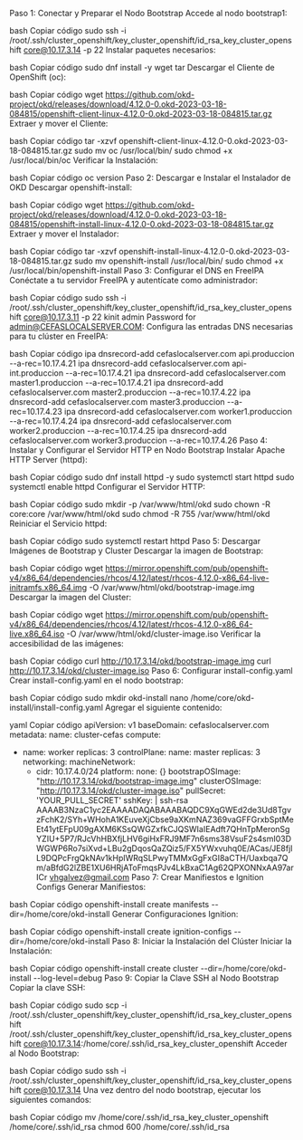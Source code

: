 Paso 1: Conectar y Preparar el Nodo Bootstrap
Accede al nodo bootstrap1:

bash
Copiar código
sudo ssh -i /root/.ssh/cluster_openshift/key_cluster_openshift/id_rsa_key_cluster_openshift core@10.17.3.14 -p 22
Instalar paquetes necesarios:

bash
Copiar código
sudo dnf install -y wget tar
Descargar el Cliente de OpenShift (oc):

bash
Copiar código
wget https://github.com/okd-project/okd/releases/download/4.12.0-0.okd-2023-03-18-084815/openshift-client-linux-4.12.0-0.okd-2023-03-18-084815.tar.gz
Extraer y mover el Cliente:

bash
Copiar código
tar -xzvf openshift-client-linux-4.12.0-0.okd-2023-03-18-084815.tar.gz
sudo mv oc /usr/local/bin/
sudo chmod +x /usr/local/bin/oc
Verificar la Instalación:

bash
Copiar código
oc version
Paso 2: Descargar e Instalar el Instalador de OKD
Descargar openshift-install:

bash
Copiar código
wget https://github.com/okd-project/okd/releases/download/4.12.0-0.okd-2023-03-18-084815/openshift-install-linux-4.12.0-0.okd-2023-03-18-084815.tar.gz
Extraer y mover el Instalador:

bash
Copiar código
tar -xzvf openshift-install-linux-4.12.0-0.okd-2023-03-18-084815.tar.gz
sudo mv openshift-install /usr/local/bin/
sudo chmod +x /usr/local/bin/openshift-install
Paso 3: Configurar el DNS en FreeIPA
Conéctate a tu servidor FreeIPA y autentícate como administrador:

bash
Copiar código
sudo ssh -i /root/.ssh/cluster_openshift/key_cluster_openshift/id_rsa_key_cluster_openshift core@10.17.3.11 -p 22
kinit admin
Password for admin@CEFASLOCALSERVER.COM:
Configura las entradas DNS necesarias para tu clúster en FreeIPA:

bash
Copiar código
ipa dnsrecord-add cefaslocalserver.com api.produccion --a-rec=10.17.4.21
ipa dnsrecord-add cefaslocalserver.com api-int.produccion --a-rec=10.17.4.21
ipa dnsrecord-add cefaslocalserver.com master1.produccion --a-rec=10.17.4.21
ipa dnsrecord-add cefaslocalserver.com master2.produccion --a-rec=10.17.4.22
ipa dnsrecord-add cefaslocalserver.com master3.produccion --a-rec=10.17.4.23
ipa dnsrecord-add cefaslocalserver.com worker1.produccion --a-rec=10.17.4.24
ipa dnsrecord-add cefaslocalserver.com worker2.produccion --a-rec=10.17.4.25
ipa dnsrecord-add cefaslocalserver.com worker3.produccion --a-rec=10.17.4.26
Paso 4: Instalar y Configurar el Servidor HTTP en Nodo Bootstrap
Instalar Apache HTTP Server (httpd):

bash
Copiar código
sudo dnf install httpd -y
sudo systemctl start httpd
sudo systemctl enable httpd
Configurar el Servidor HTTP:

bash
Copiar código
sudo mkdir -p /var/www/html/okd
sudo chown -R core:core /var/www/html/okd
sudo chmod -R 755 /var/www/html/okd
Reiniciar el Servicio httpd:

bash
Copiar código
sudo systemctl restart httpd
Paso 5: Descargar Imágenes de Bootstrap y Cluster
Descargar la imagen de Bootstrap:

bash
Copiar código
wget https://mirror.openshift.com/pub/openshift-v4/x86_64/dependencies/rhcos/4.12/latest/rhcos-4.12.0-x86_64-live-initramfs.x86_64.img -O /var/www/html/okd/bootstrap-image.img
Descargar la imagen del Cluster:

bash
Copiar código
wget https://mirror.openshift.com/pub/openshift-v4/x86_64/dependencies/rhcos/4.12/latest/rhcos-4.12.0-x86_64-live.x86_64.iso -O /var/www/html/okd/cluster-image.iso
Verificar la accesibilidad de las imágenes:

bash
Copiar código
curl http://10.17.3.14/okd/bootstrap-image.img
curl http://10.17.3.14/okd/cluster-image.iso
Paso 6: Configurar install-config.yaml
Crear install-config.yaml en el nodo bootstrap:

bash
Copiar código
sudo mkdir okd-install
nano /home/core/okd-install/install-config.yaml
Agregar el siguiente contenido:

yaml
Copiar código
apiVersion: v1
baseDomain: cefaslocalserver.com
metadata:
  name: cluster-cefas
compute:
- name: worker
  replicas: 3
controlPlane:
  name: master
  replicas: 3
networking:
  machineNetwork:
  - cidr: 10.17.4.0/24
platform:
  none: {}
bootstrapOSImage: "http://10.17.3.14/okd/bootstrap-image.img"
clusterOSImage: "http://10.17.3.14/okd/cluster-image.iso"
pullSecret: 'YOUR_PULL_SECRET'
sshKey: |
  ssh-rsa AAAAB3NzaC1yc2EAAAADAQABAAABAQDC9XqGWEd2de3Ud8TgvzFchK2/SYh+WHohA1KEuveXjCbse9aXKmNAZ369vaGFFGrxbSptMeEt41ytEFpU09gAXM6KSsQWGZxfkCJQSWIaIEAdft7QHnTpMeronSgYZIU+5P7/RJcVhHBXfjLHV6giHxFRJ9MF7n6sms38VsuF2s4smI03DWGWP6Ro7siXvd+LBu2gDqosQaZQiz5/FX5YWxvuhq0E/ACas/JE8fjIL9DQPcFrgQkNAv1kHpIWRqSLPwyTMMxGgFxGI8aCTH/Uaxbqa7Qm/aBfdG2lZBE1XU6HRjAToFmqsPJv4LkBxaC1Ag62QPXONNxAA97arICr vhgalvez@gmail.com
Paso 7: Crear Manifiestos e Ignition Configs
Generar Manifiestos:

bash
Copiar código
openshift-install create manifests --dir=/home/core/okd-install
Generar Configuraciones Ignition:

bash
Copiar código
openshift-install create ignition-configs --dir=/home/core/okd-install
Paso 8: Iniciar la Instalación del Clúster
Iniciar la Instalación:

bash
Copiar código
openshift-install create cluster --dir=/home/core/okd-install --log-level=debug
Paso 9: Copiar la Clave SSH al Nodo Bootstrap
Copiar la clave SSH:

bash
Copiar código
sudo scp -i /root/.ssh/cluster_openshift/key_cluster_openshift/id_rsa_key_cluster_openshift /root/.ssh/cluster_openshift/key_cluster_openshift/id_rsa_key_cluster_openshift core@10.17.3.14:/home/core/.ssh/id_rsa_key_cluster_openshift
Acceder al Nodo Bootstrap:

bash
Copiar código
sudo ssh -i /root/.ssh/cluster_openshift/key_cluster_openshift/id_rsa_key_cluster_openshift core@10.17.3.14
Una vez dentro del nodo bootstrap, ejecutar los siguientes comandos:

bash
Copiar código
mv /home/core/.ssh/id_rsa_key_cluster_openshift /home/core/.ssh/id_rsa
chmod 600 /home/core/.ssh/id_rsa